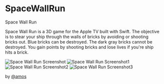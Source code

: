 # SpaceWallRun

Space Wall Run

Space Wall Run is a 3D game for the Apple TV built with Swift. The objective is to stear your ship through the walls of bricks by avoiding or shooting bricks out. Blue bricks can be destroyed. The dark gray bricks cannot be destroyed. You gain points by shooting bricks and lose lives if you're ship hits a brick.

![Space Wall Run Screenshot](https://dontsnooze.github.io/SpaceWallRun_AppleTV/docs/images/SpaceWallRunScreenShot.png)
![Space Wall Run Screenshot1](https://dontsnooze.github.io/SpaceWallRun_AppleTV/docs/images/SpaceWallRunScreenShot1.png)
![Space Wall Run Screenshot2](https://dontsnooze.github.io/SpaceWallRun_AppleTV/docs/images/SpaceWallRunScreenShot2.png)
![Space Wall Run Screenshot3](https://dontsnooze.github.io/SpaceWallRun_AppleTV/docs/images/SpaceWallRunScreenShot3.png)

by [@amos](https://amostodman.github.io/)
